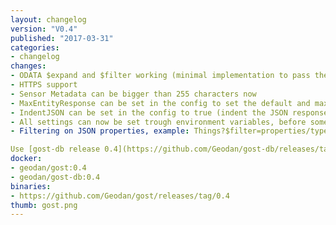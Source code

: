 ```yaml
---
layout: changelog
version: "V0.4"
published: "2017-03-31"
categories: 
- changelog 
changes: 
- ODATA $expand and $filter working (minimal implementation to pass the [Level 3 OGC tests](https://github.com/opengeospatial/ets-sta10/tree/master/src/main/java/org/opengis/cite/sta10/filteringExtension))
- HTTPS support
- Sensor Metadata can be bigger than 255 characters now
- MaxEntityResponse can be set in the config to set the default and max entities that can be retrieved at a time
- IndentJSON can be set in the config to true (indent the JSON response) or false (Do not indent JSON response)
- All settings can now be set trough environment variables, before some settings were limited to config.yaml, for a list check [here](https://github.com/Geodan/gost/blob/master/docs/gost_configuration.md)
- Filtering on JSON properties, example: Things?$filter=properties/type eq 'parking'

Use [gost-db release 0.4](https://github.com/Geodan/gost-db/releases/tag/0.4) with this release, docker image for gost-db can be found [here](https://hub.docker.com/r/geodan/gost-db/tags/)
docker:
- geodan/gost:0.4
- geodan/gost-db:0.4
binaries:
- https://github.com/Geodan/gost/releases/tag/0.4
thumb: gost.png
---
```


